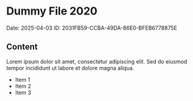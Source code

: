 # Dummy File 2020

Date: 2025-04-03
ID: 2031FB59-CCBA-49DA-86E0-BFEB6778875E

## Content

Lorem ipsum dolor sit amet, consectetur adipiscing elit.
Sed do eiusmod tempor incididunt ut labore et dolore magna aliqua.

* Item 1
* Item 2
* Item 3
